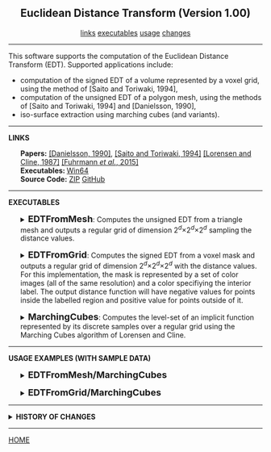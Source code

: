 <center><h2>Euclidean Distance Transform (Version 1.00)</h2></center>
<center>
<a href="#LINKS">links</a>
<a href="#EXECUTABLES">executables</a>
<a href="#USAGE">usage</a>
<a href="#CHANGES">changes</a>
</center>
<hr>
This software supports the computation of the Euclidean Distance Transform (EDT). Supported applications include:
<UL>
<LI>computation of the signed EDT of a volume represented by a voxel grid, using the method of [Saito and Toriwaki, 1994],
<LI>computation of the unsigned EDT of a polygon mesh, using the methods of [Saito and Toriwaki, 1994] and [Danielsson, 1990],
<LI>iso-surface extraction using marching cubes (and variants).
</LI>
</UL>
<hr>
<a name="LINKS"><b>LINKS</b></a><br>
<ul>
<b>Papers:</b>
<a href="https://www.sciencedirect.com/science/article/abs/pii/0146664X80900544">[Danielsson, 1990]</a>,
<a href="https://www.sciencedirect.com/science/article/abs/pii/0031320394901333">[Saito and Toriwaki, 1994]</a>
<a href="https://dl.acm.org/doi/10.1145/37401.37422">[Lorensen and Cline, 1987]</a>
<a href="http://www.cs.jhu.edu/~misha/MyPapers/3DV15.pdf">[Fuhrmann <i> et al.</i>, 2015]</a>
<br>
<b>Executables: </b>
<a href="http://www.cs.jhu.edu/~misha/Code/EDT/EDT.x64.zip">Win64</a><br>
<b>Source Code:</b>
<a href="http://www.cs.jhu.edu/~misha/Code/EDT/EDT.Source.zip">ZIP</a> <a href="https://github.com/mkazhdan/EDT">GitHub</a><br>
<!--
<B>Data:</B>
<A HREF="http://www.cs.jhu.edu/~misha/Code/TextureSignalProcessing/EDT.Data.zip">ZIP</A><br>
-->
<!--
<b>Older Versions:</b>
<a href="http://www.cs.jhu.edu/~misha/Code/TextureSignalProcessing/Version2.00/">V2</a>, <a href="http://www.cs.jhu.edu/~misha/Code/TextureSignalProcessing/Version1.00/">V1</a>
-->
</ul>
<hr>
<a name="EXECUTABLES"><b>EXECUTABLES</b></a><br>

<ul>
<dl>
<details>
<summary>
<font size="+1"><b>EDTFromMesh</b></font>:
Computes the unsigned EDT from a triangle mesh and outputs a regular grid of dimension 2<sup><i>d</i></sup>&times;2<sup><i>d</i></sup>&times;2<sup><i>d</i></sup> sampling the distance values.<BR>
</summary>
<dt><b>--in</b> &lt;<i>input mesh</i>&gt;</dt>
<dd> This strings specifies the the names of the mesh.<br>
The input mesh is assumed to be in <a href="http://www.cc.gatech.edu/projects/large_models/ply.html">PLY</a> format, giving the set of vertices with the x-, y-, and z-coordinates of the positions encoded by the properties <i>x</i>, <i>y</i>, and <i>z</i>.<br>
</dd>

<dt>[<b>--out</b> &lt;<i>output unsigned EDT</i>&gt;]</dt>
<dd> This string is the name of the file to which the unsigned EDT is written. In addition to the values of the EDT (represented as single-precision floats, describing the distance to the surface in voxel units) the file also stores the similarity transformation mapping grid coordinates to model coordinates.</B>
</dd>

<dt>[<b>--depth</b> &lt;<i>depth of the grid</i>&gt;]</dt>
<dd> This integer specifies the depth of the grid used to sample the unsigned EDT. If the value of this parameter is <i>d</i>, the grid will have resolution 2<sup><i>d</i></sup>&times;2<sup><i>d</i></sup>&times;2<sup><i>d</i></sup>.<BR>
The default value for this parameter is 8.
</dd>

<dt>[<b>--scale</b> &lt;<i>bounding box scale</i>&gt;]</dt>
<dd> This floating point values specifies the scaling of the bounding cube defining the domain over which the EDT is sampled.<BR>
The default value for this parameter is 2.
</dd>

<dt>[<b>--radius</b> &lt;<i>neighbor radius</i>&gt;]</dt>
<dd> This integer values specifies the radius over which exact distances are computed. If the value is non-negative then the more precise method of Danielsson is used, with this value prescribing the radius for exact distance computation. Otherwise, the less precise (but more efficient) method of Saito and Toriwaki is used.<BR>
The default value for this parameter is -1.
</dd>

</details>
</dl>
</ul>


<ul>
<dl>
<details>
<summary>
<font size="+1"><b>EDTFromGrid</b></font>:
Computes the signed EDT from a voxel mask and outputs a regular grid of dimension 2<sup><i>d</i></sup>&times;2<sup><i>d</i></sup>&times;2<sup><i>d</i></sup> with the distance values. For this implementation, the mask is represented by a set of color images (all of the same resolution) and a color specifiying the interior label. The output distance function will have negative values for points inside the labelled region and positive value for points outside of it.
</summary>

<dt><b>--in</b> &lt;<i>input image list</i>&gt;</dt>
<dd> This string is the name of the file listing the images in the stack.<br>
The images can be in <I>bmp</I>, <I>png</I>, <I>jpg</I>, or <I>jpeg</I> format. The use of JPEG format is discouraged due to the lossy compression.
</dd>

<dt><b>--id</b> &lt;<i>mask red</i>&gt; &lt;<i>mask green</i>&gt; &lt;<i>mask blue</i>&gt;</dt>
<dd> This triplet of integer values values specifies the color that is used to define the interior of the mask.
</dd>

<dt>[<b>--out</b> &lt;<i>output signed EDT</i>&gt;]</dt>
<dd> This string is the name of the file to which the signed EDT is written. In addition to the values of the EDT (represented as single-precision floats) the file also stores the similarity transformation mapping grid coordinates to model coordinates.</B>
</dd>

</details>
</dl>
</ul>



<ul>
<dl>
<details>
<summary>
<font size="+1"><b>MarchingCubes</b></font>:
Computes the level-set of an implicit function represented by its discrete samples over a regular grid using the Marching Cubes algorithm of Lorensen and Cline.
</summary>

<dt><b>--in</b> &lt;<i>input grid</i>&gt;</dt>
<dd> This string is the name of the regular grid sampling the implicit function.
</dd>

<dt><b>--value</b> &lt;<i>iso-value</i>&gt;</dt>
<dd> This floating point value specifies the iso-value used for surface extraction.<BR>
The default value for this parameter is 0.
</dd>

<dt>[<b>--out</b> &lt;<i>output surface</i>&gt;]</dt>
<dd> This string is the name of the file to which extracted surface will be written. The surface will be written out in <a href="http://www.cc.gatech.edu/projects/large_models/ply.html">PLY</a></B> format.
</dd>

<dt>[<b>--fit</b> &lt;<i>interpolation type</i>&gt;]</dt>
<dd> This integer value specifies the way in which a 1D polynomial is fit to a grid edge.
<UL>
<LI>0: a linear polynomial interpolating the values at the two end-points is used.
<LI>1: a quadratic polynomial interpolating the values at the two end-points and providing a least-squares fit to the derivatives at the two end-points is used.
<LI>2: a cubic polynomial interpolating the values at the two end-points and the two neighbors is used.
<LI>3: a (cubic) Catmull-Rom spline fit to the two end-points and the two-neighbors is used.
</UL>
The default value for this parameter is 0.
</dd>

<dt>[<b>--polygons</B>]</dt>
<dd> If this flag is specified, a polygon mesh is extracted. Otherwise the polygons are triangulated (using a minimum area triangulation) and a triangle mesh is returned.
</dd>


</details>
</dl>
</ul>

<hr>
<a name="USAGE"><b>USAGE EXAMPLES (WITH SAMPLE DATA)</b></a><br>

<ul>

<dl>
<details>
<summary>
<font size="+1"><b>EDTFromMesh/MarchingCubes</b></font>
</summary>
To run this executable you must specify the input mesh and the output voxel grid:
<blockquote><code>% Bin/*/EDTFromMesh --in <A HREF="http://www.cs.jhu.edu/~misha/Code/EDT/bunny.ply">bunny.ply</A> --out bunny.saito.edt --depth 9 </code></blockquote>
This generates a 512&times;512&times;512 voxel grid file of unsigned EDT values using Saito and Toriwaki's method. Using a non-negative radius:
<blockquote><code>% Bin/*/EDTFromMesh --in <A HREF="http://www.cs.jhu.edu/~misha/Code/EDT/bunny.ply">bunny.ply</A> --out bunny.danielsson.edt --depth 9 --radius 1</code></blockquote>
generates a 512&times;512&times;512 voxel grid file of unsigned EDT values using Danielsson's method.<BR>
You can then extract the iso-surface at a distance of 5 voxels by calling:
<blockquote><code>% Bin/*/MarchingCubes --in bunny.saito.edt --out bunny.saito.ply --value 5</code></blockquote>
<blockquote><code>% Bin/*/MarchingCubes --in bunny.danielsson.edt --out bunny.danielsson.ply --value 5</code></blockquote>
The figure below shows a visualization of the input mesh (left) the iso-surface extracted from the EDT computed using Saito and Toriwaki's method (middle) and the iso-surface extracted from the EDT computed using Danielsson's method.
<TABLE BORDER=1>
<TR>
	<TD><IMG SRC="bunny.jpg">
	<TD><IMG SRC="bunny.saito.jpg">
	<TD><IMG SRC="bunny.danielsson.jpg">
</TR>
<TR>
	<TH ALIGN="CENTER">Input
	<TH ALIGN="CENTER">Saito and Toriwaki's EDT
	<TH ALIGN="CENTER">Danielsson's EDT
</TR>
</TABLE>
</details>
</dl>

<dl>
<details>
<summary>
<font size="+1"><b>EDTFromGrid/MarchingCubes</b></font>
</summary>
To run this executable you must specify the input masks (represented as a list of images), the (color) identifier of the mask of interest, and the output voxel grid:
<blockquote><code>% Bin/*/EDTFromMesh --in <A HREF="http://www.cs.jhu.edu/~misha/Code/EDT/zeta.zip">zeta.txt</A> --id 249 249 209 --out zeta.A.edt</code></blockquote>
<blockquote><code>% Bin/*/EDTFromMesh --in <A HREF="http://www.cs.jhu.edu/~misha/Code/EDT/zeta.zip">zeta.txt</A> --id 177 121 100 --out zeta.B.edt</code></blockquote>
This generates a 579&times;641&times;475 voxel grid file of signed EDT values using Saito and Toriwaki's method.<BR>
You can then extract the iso-surface at distance of -2, 0, and 5 voxels by calling:
<blockquote><code>% Bin/*/MarchingCubes --in zeta.A.edt --out zeta.A.-2.ply --value -2</code></blockquote>
<blockquote><code>% Bin/*/MarchingCubes --in zeta.A.edt --out zeta.A.0.ply  --value  0</code></blockquote>
<blockquote><code>% Bin/*/MarchingCubes --in zeta.A.edt --out zeta.A.5.ply  --value  5</code></blockquote>
<blockquote><code>% Bin/*/MarchingCubes --in zeta.B.edt --out zeta.B.-2.ply --value -2</code></blockquote>
<blockquote><code>% Bin/*/MarchingCubes --in zeta.B.edt --out zeta.B.0.ply  --value  0</code></blockquote>
<blockquote><code>% Bin/*/MarchingCubes --in zeta.B.edt --out zeta.B.5.ply  --value  5</code></blockquote>
The figure below shows a visualization of the iso-surfaces extracted from the EDT.
<TABLE BORDER=1>
<TR>
	<TD><IMG SRC="zeta.A.-2.jpg">
	<TD><IMG SRC="zeta.A.0.jpg">
	<TD><IMG SRC="zeta.A.5.jpg">
</TR>
<TR>
	<TH ALIGN="CENTER">id = (249,249,209); d = -2
	<TH ALIGN="CENTER">id = (249,249,209); d =  0
	<TH ALIGN="CENTER">id = (249,249,209); d =  5
</TR>
</TABLE>
<TABLE BORDER=1>
<TR>
	<TD><IMG SRC="zeta.B.-2.jpg">
	<TD><IMG SRC="zeta.B.0.jpg">
	<TD><IMG SRC="zeta.B.5.jpg">
</TR>
<TR>
	<TH ALIGN="CENTER">id = (177,121,100); d = -2
	<TH ALIGN="CENTER">id = (177,121,100); d =  0
	<TH ALIGN="CENTER">id = (177,121,100); d =  5
</TR>
</TABLE>
</details>
</dl>


</ul>


<hr>
<details>
<summary>
<a name="CHANGES"><b>HISTORY OF CHANGES</b></a><br>
</summary>
<!--
<a href="http://www.cs.jhu.edu/~misha/Code/TextureSignalProcessing/Version2.00/">Version 2</a>:
<ul><li> Added support for reaction-diffusion based on the Gray-Scott model.</li></ul>
<a href="http://www.cs.jhu.edu/~misha/Code/TextureSignalProcessing/Version3.00/">Version 3</a>:
<ul><li> Added support for texture stitching.</li></ul>
-->
</details>

<hr>
<a href="http://www.cs.jhu.edu/~misha">HOME</a>
